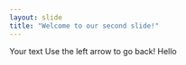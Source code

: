 ```yaml
---
layout: slide
title: "Welcome to our second slide!"
---
```

Your text
Use the left arrow to go back!
Hello

